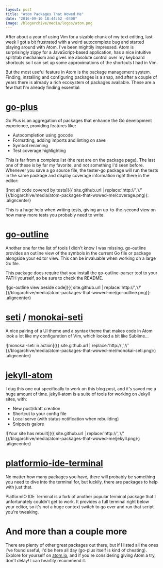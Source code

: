 ```yaml
---
layout: post
title: "Atom Packages That Wowed Me"
date: "2016-09-10 18:44:52 -0400"
image: /blogarchive/media/logos/atom.png
---
```


After about a year of using Vim for a sizable chunk of my text editing, last week I got a bit frustrated with a weird autocomplete bug and started playing around with Atom. I've been mightily impressed. Atom is surprisingly zippy for a JavaScript-based application, has a nice intuitive split/tab mechanism and gives me absolute control over my keyboard shortcuts so I can set up some approximations of the shortcuts I had in Vim.

But the most useful feature in Atom is the package management system. Finding, installing and configuring packages is a snap, and after a couple of years there is already a rich ecosystem of packages available. These are a few that I'm already finding essential:

# [go-plus](https://atom.io/packages/go-plus)

Go Plus is an aggregation of packages that enhance the Go development experience, providing features like:

* Autocompletion using gocode
* Formatting, adding imports and linting on save
* Symbol renaming
* Test coverage highlighting

This is far from a complete list (the rest are on the package page). The last one of these is by far my favorite, and not something I'd seen before. Whenever you save a go source file, the tester-go package will run the tests in the same package and display coverage information right there in the editor:

![not all code covered by tests]({{ site.github.url | replace:'http://','//' }}/blogarchive/media/atom-packages-that-wowed-me/coverage.png){: .aligncenter}

This is a huge help when writing tests, giving an up-to-the-second view on how many more tests you probably need to write.

# [go-outline](https://atom.io/packages/go-outline)

Another one for the list of tools I didn't know I was missing. go-outline provides an outline view of the symbols in the current Go file or package alongside your editor view. This can be invaluable when working on a large Go file.

This package does require that you install the go-outline-parser tool to your PATH yourself, so be sure to check the README.

![go-outline view beside code]({{ site.github.url | replace:'http://','//' }}/blogarchive/media/atom-packages-that-wowed-me/go-outline.png){: .aligncenter}

# [seti](https://atom.io/themes/seti-ui) / [monokai-seti](https://atom.io/themes/monokai-seti)

A nice pairing of a UI theme and a syntax theme that makes code in Atom look a lot like my configuration of Vim, which looked a bit like Sublime...

![monokai-seti in action]({{ site.github.url | replace:'http://','//' }}/blogarchive/media/atom-packages-that-wowed-me/monokai-seti.png){: .aligncenter}

# [jekyll-atom](https://atom.io/packages/jekyll)

I dug this one out specifically to work on this blog post, and it's saved me a huge amount of time. jekyll-atom is a suite of tools for working on Jekyll sites, with:

* New post/draft creation
* Shortcut to your config file
* Local serve (with status notification when rebuilding)
* Snippets galore

![Your site has rebuilt]({{ site.github.url | replace:'http://','//' }}/blogarchive/media/atom-packages-that-wowed-me/jekyll.png){: .aligncenter}

# [platformio-ide-terminal](https://atom.io/packages/platformio-ide-terminal)

No matter how many packages you have, there will probably be something you need to dive into the terminal for, but luckily, there are packages to help with just that.

PlatformIO IDE Terminal is a fork of another popular terminal package that I unfortunately couldn't get to work. It provides a full terminal right below your editor, so it's not a huge context switch to go over and run that script you're tweaking.

# And more than a couple more

There are plenty of other great packages out there, but if I listed all the ones I've found useful, I'd be here all day (go-plus itself is kind of cheating). Explore for yourself on [atom.io](https://atom.io/packages), and if you're considering giving Atom a try, don't delay! I can heartily recommend it.
